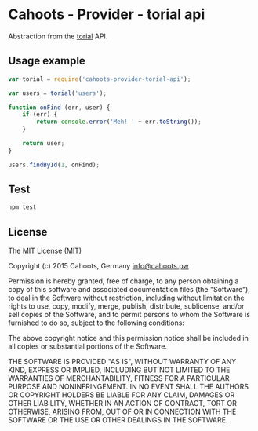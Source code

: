 # Cahoots - Provider - torial api

Abstraction from the [torial](https://www.torial.com/en/start) API.

## Usage example

```js
var torial = require('cahoots-provider-torial-api');

var users = torial('users');

function onFind (err, user) {
	if (err) {
		return console.error('Meh! ' + err.toString());
	}

	return user;
}

users.findById(1, onFind);

```

## Test

```sh
npm test
```

## License

The MIT License (MIT)

Copyright (c) 2015 Cahoots, Germany <info@cahoots.pw>

Permission is hereby granted, free of charge, to any person obtaining a copy
of this software and associated documentation files (the "Software"), to deal
in the Software without restriction, including without limitation the rights
to use, copy, modify, merge, publish, distribute, sublicense, and/or sell
copies of the Software, and to permit persons to whom the Software is
furnished to do so, subject to the following conditions:

The above copyright notice and this permission notice shall be included in
all copies or substantial portions of the Software.

THE SOFTWARE IS PROVIDED "AS IS", WITHOUT WARRANTY OF ANY KIND, EXPRESS OR
IMPLIED, INCLUDING BUT NOT LIMITED TO THE WARRANTIES OF MERCHANTABILITY,
FITNESS FOR A PARTICULAR PURPOSE AND NONINFRINGEMENT. IN NO EVENT SHALL THE
AUTHORS OR COPYRIGHT HOLDERS BE LIABLE FOR ANY CLAIM, DAMAGES OR OTHER
LIABILITY, WHETHER IN AN ACTION OF CONTRACT, TORT OR OTHERWISE, ARISING FROM,
OUT OF OR IN CONNECTION WITH THE SOFTWARE OR THE USE OR OTHER DEALINGS IN
THE SOFTWARE.
